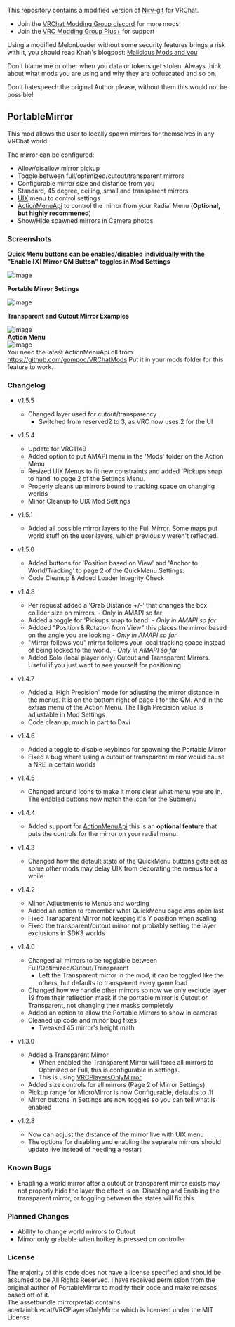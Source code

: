 This repository contains a modified version of [Nirv-git](https://github.com/Nirv-git/VRChat-Mods) for VRChat. 

+ Join the [VRChat Modding Group discord](https://discord.gg/rCqKSvR) for more mods!
+ Join the [VRC Modding Group Plus+](https://discord.gg/gPWJMFVreS) for support

Using a modified MelonLoader without some security features brings a risk with it, you should read Knah's blogpost: [Malicious Mods and you](https://github.com/knah/VRCMods/edit/master/Malicious-Mods.md)

Don't blame me or other when you data or tokens get stolen. Always think about what mods you are using and why they are obfuscated and so on. 

Don't hatespeech the original Author please, without them this would not be possible!


## PortableMirror
This mod allows the user to locally spawn mirrors for themselves in any VRChat world.

The mirror can be configured:
  * Allow/disallow mirror pickup
  * Toggle between full/optimized/cutout/transparent mirrors
  * Configurable mirror size and distance from you
  * Standard, 45 degree, ceiling, small and transparent mirrors
  * [UIX](https://github.com/knah/VRCMods/releases/latest/download/UIExpansionKit.dll) menu to control settings  
  * [ActionMenuApi](https://github.com/gompoc/VRChatMods/releases/latest/download/ActionMenuApi.dll) to control the mirror from your Radial Menu (**Optional, but highly recommened**)
  * Show/Hide spawned mirrors in Camera photos
  
### Screenshots
__Quick Menu buttons can be enabled/disabled individually with the "Enable [X] Mirror QM Button" toggles in Mod Settings__   

![image](https://user-images.githubusercontent.com/81605232/113796149-2cb2fd80-9714-11eb-8c25-a340b6f2e849.png)

__Portable Mirror Settings__   

![image](https://user-images.githubusercontent.com/81605232/121982852-f3bb8880-cd55-11eb-90a2-f7d06b5ff528.png)

__Transparent and Cutout Mirror Examples__    
  
![image](https://user-images.githubusercontent.com/81605232/115629313-bbed1300-a2c7-11eb-83f9-dc6888e94256.png)  
__Action Menu__  
![image](https://user-images.githubusercontent.com/81605232/121983290-b3a8d580-cd56-11eb-8008-92b6abddc8ca.png)  
You need the latest ActionMenuApi.dll from https://github.com/gompoc/VRChatMods Put it in your mods folder for this feature to work.    


### Changelog
* v1.5.5
	* Changed layer used for cutout/transparency
		* Switched from reserved2 to 3, as VRC now uses 2 for the UI
* v1.5.4
	* Update for VRC1149
	* Added option to put AMAPI menu in the 'Mods' folder on the Action Menu
	* Resized UIX Menus to fit new constraints and added 'Pickups snap to hand' to page 2 of the Settings Menu.
	* Properly cleans up mirrors bound to tracking space on changing worlds
	* Minor Cleanup to UIX Mod Settings
	
* v1.5.1
	* Added all possible mirror layers to the Full Mirror. Some maps put world stuff on the user layers, which previously weren't reflected. 
* v1.5.0
	* Added buttons for 'Position based on View' and 'Anchor to World/Tracking' to page 2 of the QuickMenu Settings. 
	* Code Cleanup & Added Loader Integrity Check
* v1.4.8
	* Per request added a 'Grab Distance +/-' that changes the box collider size on mirrors. - Only in AMAPI so far
	* Added a toggle for 'Pickups snap to hand' _- Only in AMAPI so far_
	* Addded "Position & Rotation from View" this places the mirror based on the angle you are looking _- Only in AMAPI so far_
	* "Mirror follows you" mirror follows your local tracking space instead of being locked to the world. _- Only in AMAPI so far_
	* Added Solo (local player only) Cutout and Transparent Mirrors. Useful if you just want to see yourself for positioning
* v1.4.7
	* Added a 'High Precision' mode for adjusting the mirror distance in the menus. It is on the bottom right of page 1 for the QM. And in the extras menu of the Action Menu. The High Precision value is adjustable in Mod Settings
	* Code cleanup, much in part to Davi
* v1.4.6
	* Added a toggle to disable keybinds for spawning the Portable Mirror
	* Fixed a bug where using a cutout or transparent mirror would cause a NRE in certain worlds
* v1.4.5
	* Changed around Icons to make it more clear what menu you are in. The enabled buttons now match the icon for the Submenu
* v1.4.4
	* Added support for [ActionMenuApi](https://github.com/gompocp/ActionMenuApi) this is an **optional feature** that puts the controls for the mirror on your radial menu. 
* v1.4.3
  * Changed how the default state of the QuickMenu buttons gets set as some other mods may delay UIX from decorating the menus for a while
* v1.4.2
  * Minor Adjustments to Menus and wording
  * Added an option to remember what QuickMenu page was open last
  * Fixed Transparent Mirror not keeping it's Y position when scaling
  * Fixed the transparent/cutout mirror not probably setting the layer exclusions in SDK3 worlds
* v1.4.0
  * Changed all mirrors to be togglable between Full/Optimized/Cutout/Transparent
    * Left the Transparent mirror in the mod, it can be toggled like the others, but defaults to transparent every game load
  * Changed how we handle other mirrors so now we only exclude layer 19 from their reflection mask if the portable mirror is Cutout or Transparent, not changing their masks completely
  * Added an option to allow the Portable Mirrors to show in cameras
  * Cleaned up code and minor bug fixes
    * Tweaked 45 mirror's height math
* v1.3.0
	* Added a Transparent Mirror
		* When enabled the Transparent Mirror will force all mirrors to Optimized or Full, this is configurable in settings. 
		* This is using [VRCPlayersOnlyMirror](https://github.com/acertainbluecat/VRCPlayersOnlyMirror)
	* Added size controls for all mirrors (Page 2 of Mirror Settings)
	* Pickup range for MicroMirror is now Configurable, defaults to .1f
	* Mirror buttons in Settings are now toggles so you can tell what is enabled
* v1.2.8
	* Now can adjust the distance of the mirror live with UIX menu
	* The options for disabling and enabling the separate mirrors should update live instead of needing a restart 

### Known Bugs
* Enabling a world mirror after a cutout or transparent mirror exists may not properly hide the layer the effect is on. Disabling and Enabling the transparent mirror, or toggling between the states will fix this. 

### Planned Changes
* Ability to change world mirrors to Cutout
* Mirror only grabable when hotkey is pressed on controller

### License
The majority of this code does not have a license specified and should be assumed to be All Rights Reserved. I have received permission from the original author of PortableMirror to modify their code and make releases based off of it.  
The assetbundle mirrorprefab contains acertainbluecat/VRCPlayersOnlyMirror which is licensed under the MIT License
